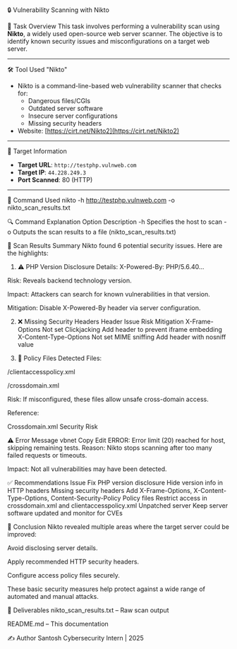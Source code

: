 🔒 Vulnerability Scanning with Nikto

📝 Task Overview
This task involves performing a vulnerability scan using **Nikto**, a widely used open-source web server scanner. The objective is to identify known security issues and misconfigurations on a target web server.

---

🛠️ Tool Used
"Nikto"
- Nikto is a command-line-based web vulnerability scanner that checks for:
  - Dangerous files/CGIs
  - Outdated server software
  - Insecure server configurations
  - Missing security headers
- Website: [https://cirt.net/Nikto2](https://cirt.net/Nikto2)

---

🎯 Target Information
- **Target URL**: `http://testphp.vulnweb.com`
- **Target IP**: `44.228.249.3`
- **Port Scanned**: 80 (HTTP)

---

🚀 Command Used
nikto -h http://testphp.vulnweb.com -o nikto_scan_results.txt

🔍 Command Explanation
Option	Description
-h	Specifies the host to scan
-o	Outputs the scan results to a file (nikto_scan_results.txt)

📄 Scan Results Summary
Nikto found 6 potential security issues. Here are the highlights:




1. ⚠️ PHP Version Disclosure
Details: X-Powered-By: PHP/5.6.40...

Risk: Reveals backend technology version.

Impact: Attackers can search for known vulnerabilities in that version.

Mitigation: Disable X-Powered-By header via server configuration.

2. ❌ Missing Security Headers
Header	Issue	Risk	Mitigation
X-Frame-Options	Not set	Clickjacking	Add header to prevent iframe embedding
X-Content-Type-Options	Not set	MIME sniffing	Add header with nosniff value

3. 🧩 Policy Files Detected
Files:

/clientaccesspolicy.xml

/crossdomain.xml

Risk: If misconfigured, these files allow unsafe cross-domain access.

Reference:

Crossdomain.xml Security Risk

⚠️ Error Message
vbnet
Copy
Edit
ERROR: Error limit (20) reached for host, skipping remaining tests.
Reason: Nikto stops scanning after too many failed requests or timeouts.

Impact: Not all vulnerabilities may have been detected.

✅ Recommendations
Issue	Fix
PHP version disclosure	Hide version info in HTTP headers
Missing security headers	Add X-Frame-Options, X-Content-Type-Options, Content-Security-Policy
Policy files	Restrict access in crossdomain.xml and clientaccesspolicy.xml
Unpatched server	Keep server software updated and monitor for CVEs

📌 Conclusion
Nikto revealed multiple areas where the target server could be improved:

Avoid disclosing server details.

Apply recommended HTTP security headers.

Configure access policy files securely.

These basic security measures help protect against a wide range of automated and manual attacks.

📁 Deliverables
nikto_scan_results.txt – Raw scan output

README.md – This documentation

✍️ Author
Santosh
Cybersecurity Intern | 2025
